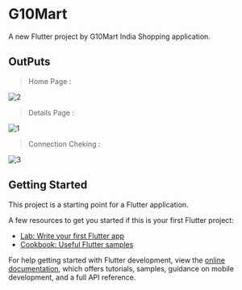 # G10Mart

A new Flutter project by G10Mart India Shopping application.

## OutPuts

> Home Page :

![2](https://user-images.githubusercontent.com/106138012/229719625-c65714e2-d3b6-4c51-a79d-4190c58ce012.jpeg)


> Details Page :

![1](https://user-images.githubusercontent.com/106138012/229719662-910c212f-838b-4a7e-afc3-2194355ae153.jpeg)


> Connection Cheking :

![3](https://user-images.githubusercontent.com/106138012/229719690-d4cda138-7fe0-499b-b341-ff7c2f83a486.jpeg)


## Getting Started

This project is a starting point for a Flutter application.

A few resources to get you started if this is your first Flutter project:

- [Lab: Write your first Flutter app](https://docs.flutter.dev/get-started/codelab)
- [Cookbook: Useful Flutter samples](https://docs.flutter.dev/cookbook)

For help getting started with Flutter development, view the
[online documentation](https://docs.flutter.dev/), which offers tutorials,
samples, guidance on mobile development, and a full API reference.
